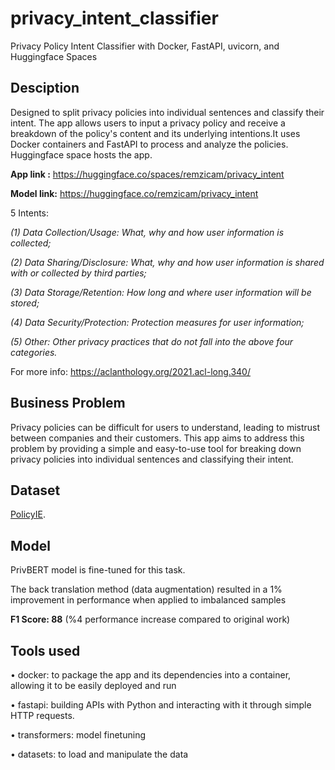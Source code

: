# privacy_intent_classifier
Privacy Policy Intent Classifier with Docker, FastAPI, uvicorn, and Huggingface Spaces

## Desciption

Designed to split privacy policies into individual sentences and classify their intent. The app allows users to input a privacy policy and receive a breakdown of the policy's content and its underlying intentions.It uses Docker containers and FastAPI to process and analyze the policies. Huggingface space hosts the app. 

**App link :** https://huggingface.co/spaces/remzicam/privacy_intent

**Model link:** https://huggingface.co/remzicam/privacy_intent

5 Intents:

*(1) Data Collection/Usage: What, why and how user information is collected;*

*(2) Data Sharing/Disclosure: What, why and how user information is shared with or collected by third parties;*

*(3) Data Storage/Retention: How long and where user information will be stored;*

*(4) Data Security/Protection: Protection measures for user information;*

*(5) Other: Other privacy practices that do not fall into the above four categories.*

For more info: https://aclanthology.org/2021.acl-long.340/

## Business Problem 

Privacy policies can be difficult for users to understand, leading to mistrust between companies and their customers. This app aims to address this problem by providing a simple and easy-to-use tool for breaking down privacy policies into individual sentences and classifying their intent.

## Dataset

[PolicyIE](https://aclanthology.org/2021.acl-long.340/).

## Model
PrivBERT model is fine-tuned for this task.

The back translation method (data augmentation) resulted in a 1% improvement in performance when applied to imbalanced samples 

**F1 Score: 88** (%4 performance increase compared to original work)

## Tools used

• docker: to package the app and its dependencies into a container, allowing it to be easily deployed and run

• fastapi: building APIs with Python and interacting with it through simple HTTP requests.

• transformers: model finetuning

• datasets: to load and manipulate the data

